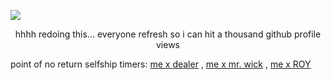 ![](https://komarev.com/ghpvc/?username=Wakogma&color=869a5f)
<p align="center"> hhhh redoing this... everyone refresh so i can hit a thousand github profile views </p>

point of no return selfship timers: [me x dealer](https://www.tickcounter.com/countup/464876/malachi-x-dealer-for) , [me x mr. wick](https://www.tickcounter.com/countup/464879/malachi-x-mr-wick-for) , [me x ROY](https://www.tickcounter.com/countup/464877/malachi-x-roy-for)
